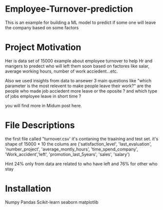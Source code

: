 # Employee-Turnover-prediction
This is an example for building a ML model to predict if some one will leave the company based on some factors 

# Project Motivation 
Her is data set of 15000 example about employee turnover to help Hr and mangers to predect who will left them soon based on factores like salar, average working hours, number of work acciedent...etc.

Also we used insights from data to ansewer 3 main questions like "which parameter is the most relevent to make people leave their work?" 
are the people who made job acciedent more leave or the oposite ? and which type of jobs employee leave in short time ?

you will find more in Midum post here.


# File Descriptions
the first file called "turnover.csv' it's contaning the traaining and test set. it's shape of 15000 * 10 
the colums are ('satisfaction_level', 'last_evaluation', 'number_project', 'average_montly_hours', 'time_spend_company', 'Work_accident','left', 'promotion_last_5years', 'sales', 'salary')

Hint 24% only from data are related to who have left and 76% for other who stay 

# Installation 
Numpy 
Pandas
Scikit-learn
seaborn 
matplotlib

